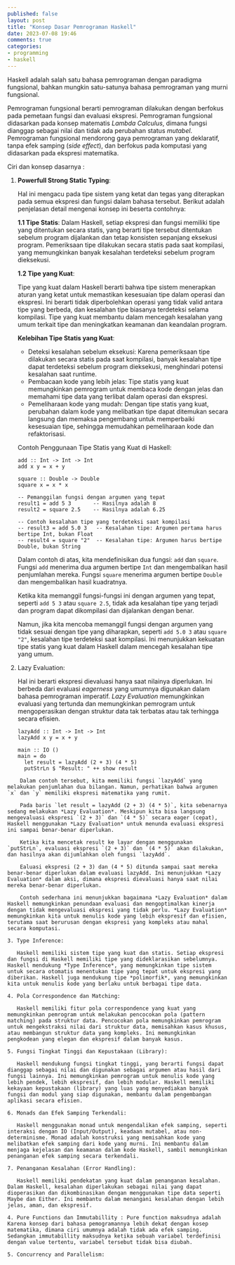 ```yaml
---
published: false
layout: post
title: "Konsep Dasar Pemrograman Haskell"
date: 2023-07-08 19:46
comments: true
categories: 
- programming
- haskell
---
```


Haskell adalah salah satu bahasa pemrograman dengan paradigma fungsional, bahkan mungkin satu-satunya bahasa pemrograman yang murni fungsional.

Pemrograman fungsional berarti pemrograman dilakukan dengan berfokus pada pemetaan fungsi dan evaluasi ekspresi. Pemrograman fungsional didasarkan pada konsep matematis *Lambda Calculus*, dimana fungsi dianggap sebagai nilai dan tidak ada perubahan status *mutabel*. Pemrograman fungsional mendorong gaya pemrograman yang deklaratif, tanpa efek samping (*side effect*), dan berfokus pada komputasi yang didasarkan pada ekspresi matematika. 

Ciri dan konsep dasarnya :

1. **Powerfull Strong Static Typing**:

   Hal ini mengacu pada tipe sistem yang ketat dan tegas yang diterapkan pada semua ekspresi dan fungsi dalam bahasa tersebut. Berikut adalah penjelasan detail mengenai konsep ini beserta contohnya:

	**1.1 Tipe Statis**:
	Dalam Haskell, setiap ekspresi dan fungsi memiliki tipe yang ditentukan secara statis, yang berarti tipe tersebut ditentukan sebelum program dijalankan dan tetap konsisten sepanjang eksekusi program. Pemeriksaan tipe dilakukan secara statis pada saat kompilasi, yang memungkinkan banyak kesalahan terdeteksi sebelum program dieksekusi.

	**1.2 Tipe yang Kuat**:

	Tipe yang kuat dalam Haskell berarti bahwa tipe sistem menerapkan aturan yang ketat untuk memastikan kesesuaian tipe dalam operasi dan ekspresi. Ini berarti tidak diperbolehkan operasi yang tidak valid antara tipe yang berbeda, dan kesalahan tipe biasanya terdeteksi selama kompilasi. Tipe yang kuat membantu dalam mencegah kesalahan yang umum terkait tipe dan meningkatkan keamanan dan keandalan program.

	**Kelebihan Tipe Statis yang Kuat**:

	- Deteksi kesalahan sebelum eksekusi: 
	  Karena pemeriksaan tipe dilakukan secara statis pada saat kompilasi, banyak kesalahan tipe dapat terdeteksi sebelum program dieksekusi, menghindari potensi kesalahan saat runtime.
	- Pembacaan kode yang lebih jelas: 
	  Tipe statis yang kuat memungkinkan pemrogram untuk membaca kode dengan jelas dan memahami tipe data yang terlibat dalam operasi dan ekspresi.
	- Pemeliharaan kode yang mudah: 
	  Dengan tipe statis yang kuat, perubahan dalam kode yang melibatkan tipe dapat ditemukan secara langsung dan memaksa pengembang untuk memperbaiki kesesuaian tipe, sehingga memudahkan pemeliharaan kode dan refaktorisasi.
		
	Contoh Penggunaan Tipe Statis yang Kuat di Haskell:

	```
	add :: Int -> Int -> Int
	add x y = x + y

	square :: Double -> Double
	square x = x * x

	-- Pemanggilan fungsi dengan argumen yang tepat
	result1 = add 5 3       -- Hasilnya adalah 8
	result2 = square 2.5    -- Hasilnya adalah 6.25

	-- Contoh kesalahan tipe yang terdeteksi saat kompilasi
	-- result3 = add 5.0 3   -- Kesalahan tipe: Argumen pertama harus bertipe Int, bukan Float
	-- result4 = square "2"  -- Kesalahan tipe: Argumen harus bertipe Double, bukan String
	```
  
   Dalam contoh di atas, kita mendefinisikan dua fungsi: `add` dan `square`. Fungsi `add` menerima dua argumen bertipe `Int` dan mengembalikan hasil penjumlahan mereka. Fungsi `square` menerima argumen bertipe `Double` dan mengembalikan hasil kuadratnya.

   Ketika kita memanggil fungsi-fungsi ini dengan argumen yang tepat, seperti `add 5 3` atau `square 2.5`, tidak ada kesalahan tipe yang terjadi dan program dapat dikompilasi dan dijalankan dengan benar.

   Namun, jika kita mencoba memanggil fungsi dengan argumen yang tidak sesuai dengan tipe yang diharapkan, seperti `add 5.0 3` atau `square "2"`, kesalahan tipe terdeteksi saat kompilasi. Ini menunjukkan kekuatan tipe statis yang kuat dalam Haskell dalam mencegah kesalahan tipe yang umum.

2. Lazy Evaluation:

   Hal ini berarti ekspresi dievaluasi hanya saat nilainya diperlukan. Ini berbeda dari evaluasi *eagerness* yang umumnya digunakan dalam bahasa pemrograman imperatif. *Lazy Evaluation* memungkinkan evaluasi yang tertunda dan memungkinkan pemrogram untuk mengoperasikan dengan struktur data tak terbatas atau tak terhingga secara efisien.

   ```
   lazyAdd :: Int -> Int -> Int
   lazyAdd x y = x + y

   main :: IO ()
   main = do
     let result = lazyAdd (2 + 3) (4 * 5)
     putStrLn $ "Result: " ++ show result
```
	Dalam contoh tersebut, kita memiliki fungsi `lazyAdd` yang melakukan penjumlahan dua bilangan. Namun, perhatikan bahwa argumen `x` dan `y` memiliki ekspresi matematika yang rumit.

	Pada baris `let result = lazyAdd (2 + 3) (4 * 5)`, kita sebenarnya sedang melakukan *Lazy Evaluation*. Meskipun kita bisa langsung mengevaluasi ekspresi `(2 + 3)` dan `(4 * 5)` secara eager (cepat), Haskell menggunakan *Lazy Evaluation* untuk menunda evaluasi ekspresi ini sampai benar-benar diperlukan.

	Ketika kita mencetak result ke layar dengan menggunakan `putStrLn`, evaluasi ekspresi `(2 + 3)` dan `(4 * 5)` akan dilakukan, dan hasilnya akan dijumlahkan oleh fungsi `lazyAdd`.

	Ealuasi ekspresi (2 + 3) dan (4 * 5) ditunda sampai saat mereka benar-benar diperlukan dalam evaluasi lazyAdd. Ini menunjukkan *Lazy Evaluation* dalam aksi, dimana ekspresi dievaluasi hanya saat nilai mereka benar-benar diperlukan.

	Contoh sederhana ini menunjukkan bagaimana *Lazy Evaluation* dalam Haskell memungkinkan penundaan evaluasi dan mengoptimalkan kinerja dengan tidak mengevaluasi ekspresi yang tidak perlu. *Lazy Evaluation* memungkinkan kita untuk menulis kode yang lebih ekspresif dan efisien, terutama saat berurusan dengan ekspresi yang kompleks atau mahal secara komputasi.

3. Type Inference:

   Haskell memiliki sistem tipe yang kuat dan statis. Setiap ekspresi dan fungsi di Haskell memiliki tipe yang dideklarasikan sebelumnya. Haskell mendukung *Type Inference*, yang memungkinkan tipe sistem untuk secara otomatis menentukan tipe yang tepat untuk ekspresi yang diberikan. Haskell juga mendukung tipe *polimorfik*, yang memungkinkan kita untuk menulis kode yang berlaku untuk berbagai tipe data.

4. Pola Correspondence dan Matching:

   Haskell memiliki fitur pola correspondence yang kuat yang memungkinkan pemrogram untuk melakukan pencocokan pola (pattern matching) pada struktur data. Pencocokan pola memungkinkan pemrogram untuk mengekstraksi nilai dari struktur data, memisahkan kasus khusus, atau membangun struktur data yang kompleks. Ini memungkinkan pengkodean yang elegan dan ekspresif dalam banyak kasus.

5. Fungsi Tingkat Tinggi dan Kepustakaan (Library):

   Haskell mendukung fungsi tingkat tinggi, yang berarti fungsi dapat dianggap sebagai nilai dan digunakan sebagai argumen atau hasil dari fungsi lainnya. Ini memungkinkan pemrogram untuk menulis kode yang lebih pendek, lebih ekspresif, dan lebih modular. Haskell memiliki kekayaan kepustakaan (library) yang luas yang menyediakan banyak fungsi dan modul yang siap digunakan, membantu dalam pengembangan aplikasi secara efisien.

6. Monads dan Efek Samping Terkendali:

   Haskell menggunakan monad untuk mengendalikan efek samping, seperti interaksi dengan IO (Input/Output), keadaan mutabel, atau non-determinisme. Monad adalah konstruksi yang memisahkan kode yang melibatkan efek samping dari kode yang murni. Ini membantu dalam menjaga kejelasan dan keamanan dalam kode Haskell, sambil memungkinkan penanganan efek samping secara terkendali.

7. Penanganan Kesalahan (Error Handling):

   Haskell memiliki pendekatan yang kuat dalam penanganan kesalahan. Dalam Haskell, kesalahan diperlakukan sebagai nilai yang dapat dioperasikan dan dikombinasikan dengan menggunakan tipe data seperti Maybe dan Either. Ini membantu dalam menangani kesalahan dengan lebih jelas, aman, dan ekspresif.

4. Pure Functions dan Immutabillity : Pure function maksudnya adalah Karena konsep dari bahasa pemogramannya lebih dekat dengan kosep matematika, dimana ciri umumnya adalah tidak ada efek samping. Sedangkan immutabillity maksudnya ketika sebuah variabel terdefinisi dengan value tertentu, variabel tersebut tidak bisa diubah.

5. Concurrency and Parallelism: 


